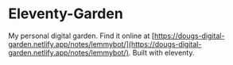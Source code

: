 # Eleventy-Garden

My personal digital garden. Find it online at [https://dougs-digital-garden.netlify.app/notes/lemmybot/](https://dougs-digital-garden.netlify.app/notes/lemmybot/). Built with eleventy.
